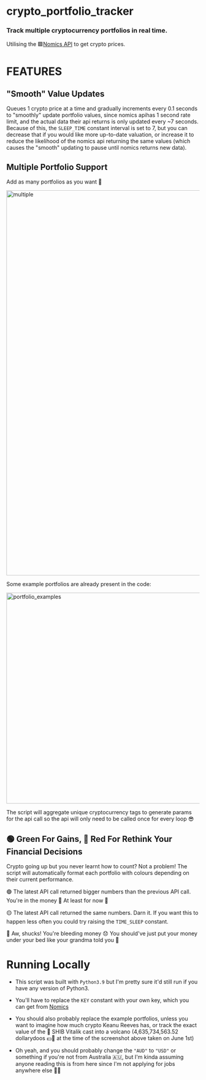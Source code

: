 # crypto_portfolio_tracker


### Track multiple cryptocurrency portfolios in real time.

Utilising the 🟪[Nomics API](https://nomics.com/docs/#tag/Currencies) to get crypto prices.

# FEATURES

## "Smooth" Value Updates

Queues 1 crypto price at a time and gradually increments every 0.1 seconds to "smoothly" update portfolio values, since nomics apihas 1 second rate limit, and the actual data their api returns is only updated every ~7 seconds. Because of this, the `SLEEP_TIME` constant interval is set to 7, but you can decrease that if you would like more up-to-date valuation, or increase it to reduce the likelihood of the nomics api returning the same values (which causes the "smooth" updating to pause until nomics returns new data).

## Multiple Portfolio Support

Add as many portfolios as you want 🤙

<img width="1004" alt="multiple" src="https://user-images.githubusercontent.com/67545734/120465594-7d2b9c00-c3e1-11eb-96f9-4fbab2bd30db.png">

Some example portfolios are already present in the code: 

<img width="550" alt="portfolio_examples" src="https://user-images.githubusercontent.com/67545734/120466153-1490ef00-c3e2-11eb-9688-e6d8b3fccdca.png">

The script will aggregate unique cryptocurrency tags to generate params for the api call so the api will only need to be called once for every loop 😎

## 🟢 Green For Gains, 🔴 Red For Rethink Your Financial Decisions

Crypto going up but you never learnt how to count? 
Not a problem! The script will automatically format each portfolio with colours depending on their current performance.

🟢 The latest API call returned bigger numbers than the previous API call. You're in the money 🤑 At least for now 🤡

🟡 The latest API call returned the same numbers. Darn it. If you want this to happen less often you could try raising the `TIME_SLEEP` constant.

🔴 Aw, shucks! You're bleeding money 😞 You should've just put your money under your bed like your grandma told you 👵

# Running Locally

- This script was built with `Python3.9` but I'm pretty sure it'd still run if you have any version of Python3.

- You'll have to replace the `KEY` constant with your own key, which you can get from [Nomics](https://p.nomics.com/cryptocurrency-bitcoin-api)

- You should also probably replace the example portfolios, unless you want to imagine how much crypto Keanu Reeves has, or track the exact value of the 🐶 SHIB Vitalik cast into a volcano (4,635,734,563.52 dollarydoos 💵🦘 at the time of the screenshot above taken on June 1st)

- Oh yeah, and you should probably change the `"AUD"` to `"USD"` or something if you're not from Australia 🇦🇺, but I'm kinda assuming anyone reading this is from here since I'm not applying for jobs anywhere else 🤷‍♀️
